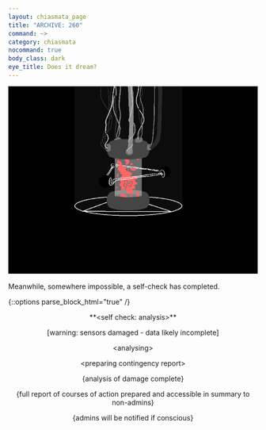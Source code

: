 ```yaml
---
layout: chiasmata_page
title: "ARCHIVE: 260"
command: ~>
category: chiasmata
nocommand: true
body_class: dark
eye_title: Does it dream?
---
```


![260](/chiasmata/images/narrative/259.png)

Meanwhile, somewhere impossible, a self-check has completed.

{::options parse_block_html="true" /}
<div class="Robot" style="text-align: center">
<p>**&lt;self check: analysis&gt;**</p>
<p>[warning: sensors damaged - data likely incomplete]</p>
<p>&lt;analysing&gt;</p>
<p>&lt;preparing contingency report&gt;</p>
<p>{analysis of damage complete}</p>
<p>{full report of courses of action prepared and accessible in summary to non-admins}</p>
<p>{admins will be notified if conscious}</p>
</div>